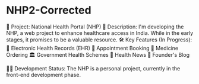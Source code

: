 # NHP2-Corrected
🚀 Project: National Health Portal (NHP)
📝 Description:
I'm developing the NHP, a web project to enhance healthcare access in India. While in the early stages, it promises to be a valuable resource.
🛠️ Key Features (In Progress):
🏥 Electronic Health Records (EHR)
📅 Appointment Booking
💊 Medicine Ordering
🏛️ Government Health Schemes
📰 Health News
📝 Founder's Blog

👩‍💻 Development Status:
The NHP is a personal project, currently in the front-end development phase.
